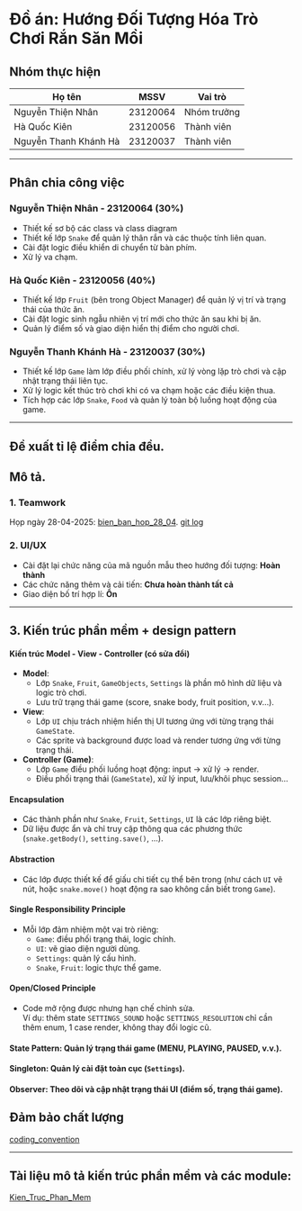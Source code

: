 # Đồ án: Hướng Đối Tượng Hóa Trò Chơi Rắn Săn Mồi

##  Nhóm thực hiện

| Họ tên               | MSSV      | Vai trò      |
|----------------------|-----------|---------------|
| Nguyễn Thiện Nhân    | 23120064  | Nhóm trưởng   |
| Hà Quốc Kiên         | 23120056  | Thành viên    |
| Nguyễn Thanh Khánh Hà| 23120037  | Thành viên    |


---
## Phân chia công việc
### Nguyễn Thiện Nhân - 23120064		(30%)
- Thiết kế sơ bộ các class và class diagram
- Thiết kế lớp `Snake` để quản lý thân rắn và các thuộc tính liên quan.
- Cài đặt logic điều khiển di chuyển từ bàn phím.
- Xử lý va chạm.

### Hà Quốc Kiên - 23120056 		(40%)
- Thiết kế lớp `Fruit`  (bên trong Object Manager) để quản lý vị trí và trạng thái của thức ăn.
- Cài đặt logic sinh ngẫu nhiên vị trí mới cho thức ăn sau khi bị ăn.
- Quản lý điểm số và giao diện hiển thị điểm cho người chơi.

### Nguyễn Thanh Khánh Hà - 23120037		(30%)
- Thiết kế lớp `Game` làm lớp điều phối chính, xử lý vòng lặp trò chơi và cập nhật trạng thái liên tục.
- Xử lý logic kết thúc trò chơi khi có va chạm hoặc các điều kiện thua.
- Tích hợp các lớp `Snake`, `Food` và quản lý toàn bộ luồng hoạt động của game.

---

## Đề xuất tỉ lệ điểm chia đều.

## Mô tả.

### 1. **Teamwork**

Họp ngày 28-04-2025: [bien_ban_hop_28_04](https://studenthcmusedu-my.sharepoint.com/:b:/g/personal/23120064_student_hcmus_edu_vn/EVVYrUSPU2tHtAqOAUfjMlYBV7mIAG0wskN9A1JZii524Q?e=rDHNL6).
[git log](https://studenthcmusedu-my.sharepoint.com/:i:/g/personal/23120064_student_hcmus_edu_vn/Eb5yDNz-Si5Iv6vKgEifw0gBWdoN3fld0sbwLKQbNxU4DA?e=mFL29f)
### 2. **UI/UX**

-   Cài đặt lại chức năng của mã nguồn mẫu theo hướng đối tượng: **Hoàn thành**
-   Các chức năng thêm và cải tiến: **Chưa hoàn thành tất cả**
-   Giao diện bố trí hợp lí: **Ổn**
---


## 3. Kiến trúc phần mềm + design pattern
#### Kiến trúc Model - View - Controller (có sửa đổi)
-   **Model**: 
    -   Lớp `Snake`, `Fruit`, `GameObjects`, `Settings` là phần mô hình dữ liệu và logic trò chơi.
    -   Lưu trữ trạng thái game (score, snake body, fruit position, v.v...).
-   **View**:
    -   Lớp `UI` chịu trách nhiệm hiển thị UI tương ứng với từng trạng thái `GameState`.
    -   Các sprite và background được load và render tương ứng với từng trạng thái.
-   **Controller (Game)**:
    -   Lớp `Game` điều phối luồng hoạt động: input → xử lý → render.
    -   Điều phối trạng thái (`GameState`), xử lý input, lưu/khôi phục session...

#### Encapsulation

-   Các thành phần như `Snake`, `Fruit`, `Settings`, `UI` là các lớp riêng biệt.
-   Dữ liệu được ẩn và chỉ truy cập thông qua các phương thức (`snake.getBody()`, `setting.save()`, ...).
    

####  Abstraction
-   Các lớp được thiết kế để giấu chi tiết cụ thể bên trong (như cách `UI` vẽ nút, hoặc `snake.move()` hoạt động ra sao không cần biết trong `Game`).

#### Single Responsibility Principle

-   Mỗi lớp đảm nhiệm một vai trò riêng:
    -   `Game`: điều phối trạng thái, logic chính.
    -   `UI`: vẽ giao diện người dùng.
    -   `Settings`: quản lý cấu hình.
    -   `Snake`, `Fruit`: logic thực thể game.
        

####  Open/Closed Principle
-   Code mở rộng được nhưng hạn chế chỉnh sửa.  
    Ví dụ: thêm state `SETTINGS_SOUND` hoặc `SETTINGS_RESOLUTION` chỉ cần thêm enum, 1 case render, không thay đổi logic cũ.


#### State Pattern:  Quản lý trạng thái game (MENU,  PLAYING,  PAUSED, v.v.). 
#### Singleton:  Quản lý cài đặt toàn cục (`Settings`).
#### Observer:  Theo dõi và cập nhật trạng thái UI (điểm số, trạng thái game).

## Đảm bảo chất lượng

[coding_convention](https://studenthcmusedu-my.sharepoint.com/:t:/g/personal/23120064_student_hcmus_edu_vn/EZ50s31JiBxJvcZ-5Tf6_r4BfEcvtKcYi-7UYWMwpxS_6g?e=H3eFTs)

---

## Tài liệu mô tả kiến trúc phần mềm và các module:
[Kien_Truc_Phan_Mem](https://studenthcmusedu-my.sharepoint.com/:t:/g/personal/23120064_student_hcmus_edu_vn/EfWT-Dt0K7dAkRIenLFUwZABEELvhgX0nWebudY-ucgRmg?e=9dwham)

